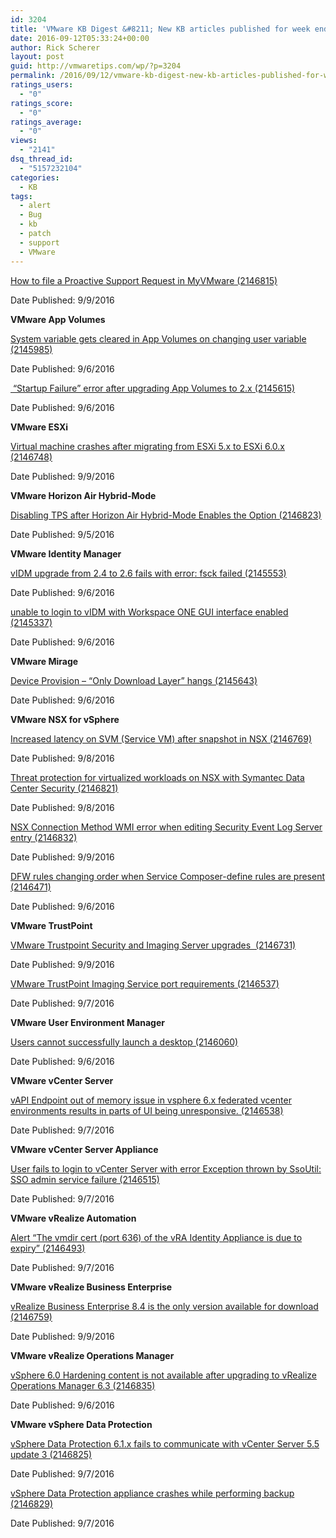 ```yaml
---
id: 3204
title: 'VMware KB Digest &#8211; New KB articles published for week ending 09/10/16'
date: 2016-09-12T05:33:24+00:00
author: Rick Scherer
layout: post
guid: http://vmwaretips.com/wp/?p=3204
permalink: /2016/09/12/vmware-kb-digest-new-kb-articles-published-for-week-ending-091016/
ratings_users:
  - "0"
ratings_score:
  - "0"
ratings_average:
  - "0"
views:
  - "2141"
dsq_thread_id:
  - "5157232104"
categories:
  - KB
tags:
  - alert
  - Bug
  - kb
  - patch
  - support
  - VMware
---
```

[How to file a Proactive Support Request in MyVMware (2146815)](http://bit.ly/2clEZNr)
  
Date Published: 9/9/2016

**VMware App Volumes**
  
[System variable gets cleared in App Volumes on changing user variable (2145985)](http://bit.ly/2cevcf8)
  
Date Published: 9/6/2016
  
[ “Startup Failure” error after upgrading App Volumes to 2.x (2145615)](http://bit.ly/2clFiI1)
  
Date Published: 9/6/2016

**VMware ESXi**
  
[Virtual machine crashes after migrating from ESXi 5.x to ESXi 6.0.x (2146748)](http://bit.ly/2ceuU83)
  
Date Published: 9/9/2016

**VMware Horizon Air Hybrid-Mode**
  
[Disabling TPS after Horizon Air Hybrid-Mode Enables the Option (2146823)](http://bit.ly/2clFQ0v)
  
Date Published: 9/5/2016

**VMware Identity Manager**
  
[vIDM upgrade from 2.4 to 2.6 fails with error: fsck failed (2145553)](http://bit.ly/2ceuUoz)
  
Date Published: 9/6/2016
  
[unable to login to vIDM with Workspace ONE GUI interface enabled (2145337)](http://bit.ly/2clFXt1)
  
Date Published: 9/6/2016

<!--more-->

**VMware Mirage**
  
[Device Provision – “Only Download Layer” hangs (2145643)](http://bit.ly/2cevq5P)
  
Date Published: 9/6/2016

**VMware NSX for vSphere**
  
[Increased latency on SVM (Service VM) after snapshot in NSX (2146769)](http://bit.ly/2clG9YZ)
  
Date Published: 9/8/2016
  
[Threat protection for virtualized workloads on NSX with Symantec Data Center Security (2146821)](http://bit.ly/2cev3Iv)
  
Date Published: 9/8/2016
  
[NSX Connection Method WMI error when editing Security Event Log Server entry (2146832)](http://bit.ly/2clGlre)
  
Date Published: 9/9/2016
  
[DFW rules changing order when Service Composer-define rules are present (2146471)](http://bit.ly/2cevSRG)
  
Date Published: 9/6/2016

**VMware TrustPoint**
  
[VMware Trustpoint Security and Imaging Server upgrades  (2146731)](http://bit.ly/2clF7fE)
  
Date Published: 9/9/2016
  
[VMware TrustPoint Imaging Service port requirements (2146537)](http://bit.ly/2cevR0c)
  
Date Published: 9/7/2016

**VMware User Environment Manager**
  
[Users cannot successfully launch a desktop (2146060)](http://bit.ly/2clFu9Y)
  
Date Published: 9/6/2016

**VMware vCenter Server**
  
[vAPI Endpoint out of memory issue in vsphere 6.x federated vcenter environments results in parts of UI being unresponsive. (2146538)](http://bit.ly/2cevGC3)
  
Date Published: 9/7/2016

**VMware vCenter Server Appliance**
  
[User fails to login to vCenter Server with error Exception thrown by SsoUtil: SSO admin service failure (2146515)](http://bit.ly/2clG2wH)
  
Date Published: 9/7/2016

**VMware vRealize Automation**
  
[Alert “The vmdir cert (port 636) of the vRA Identity Appliance is due to expiry” (2146493)](http://bit.ly/2cevd2C)
  
Date Published: 9/7/2016

**VMware vRealize Business Enterprise**
  
[vRealize Business Enterprise 8.4 is the only version available for download (2146759)](http://bit.ly/2clFJC5)
  
Date Published: 9/9/2016

**VMware vRealize Operations Manager**
  
[vSphere 6.0 Hardening content is not available after upgrading to vRealize Operations Manager 6.3 (2146835)](http://bit.ly/2ceuKO9)
  
Date Published: 9/6/2016

**VMware vSphere Data Protection**
  
[vSphere Data Protection 6.1.x fails to communicate with vCenter Server 5.5 update 3 (2146825)](http://bit.ly/2clGyuP)
  
Date Published: 9/7/2016
  
[vSphere Data Protection appliance crashes while performing backup (2146829)](http://bit.ly/2cevinc)
  
Date Published: 9/7/2016